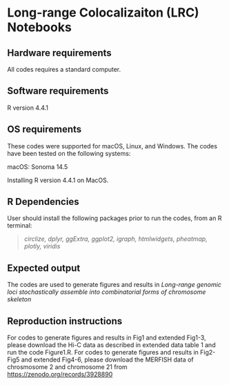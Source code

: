 # Long-range Colocalizaiton (LRC) Notebooks

## Hardware requirements
All codes requires a standard computer.

## Software requirements
R version 4.4.1

## OS requirements
These codes were supported for macOS, Linux, and Windows. The codes have been tested on the following systems:

macOS: Sonoma 14.5

Installing R version 4.4.1 on MacOS.

## R Dependencies
User should install the following packages prior to run the codes, from an R terminal:
> *circlize, dplyr, ggExtra, ggplot2, igraph, htmlwidgets, pheatmap, plotly, viridis*

## Expected output
The codes are used to generate figures and results in 
*Long-range genomic loci stochastically assemble into combinatorial forms of chromosome skeleton*

## Reproduction instructions
For codes to generate figures and results in Fig1 and extended Fig1-3, please download the Hi-C data as described in extended data table 1 and run the code Figure1.R.
For codes to generate figures and results in Fig2-Fig5 and extended Fig4-6, please download the MERFISH data of chrosmosome 2 and chromosome 21 from https://zenodo.org/records/3928890
